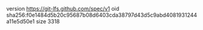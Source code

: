 version https://git-lfs.github.com/spec/v1
oid sha256:f0e1484d5b20c95687b08d6403cda38797d43d5c9abd4081931244a11e5d50e1
size 3318
